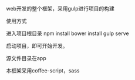 web开发的整个框架，采用gulp进行项目的构建

使用方式

进入项目根目录
npm install
bower install
gulp serve

启动项目，即可开始开发。

源文件目录在app

本框架采用coffee-script，sass